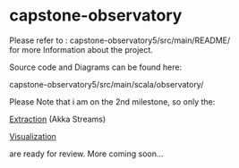 # capstone-observatory

Please refer to :
capstone-observatory5/src/main/README/   
for more Information about the project.

Source code and Diagrams can be found here:

capstone-observatory5/src/main/scala/observatory/

Please Note that i am on the 2nd milestone, so only the:

[Extraction](src/main/scala/observatory/Extraction.scala) (Akka Streams)


[Visualization](src/main/scala/observatory/Visualization.scala)

are ready for review.
More coming soon...
